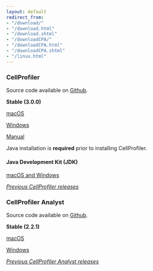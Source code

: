 ```yaml
---
layout: default
redirect_from:
- "/download/"
- "/download.html"
- "/download.shtml"
- "/downloadCPA/"
- "/downloadCPA.html"
- "/downloadCPA.shtml"
- "/linux.html"
---
```


### CellProfiler

Source code available on [Github](https://github.com/CellProfiler/CellProfiler).

__Stable (3.0.0)__

[macOS](https://s3.amazonaws.com/cellprofiler-releases/CellProfiler-3.0.0.dmg)

[Windows](https://dpvpof9ygr7ad.cloudfront.net/CellProfiler-3.0.0.exe)

[Manual](http://cellprofiler-manual.s3.amazonaws.com/CellProfiler-3.0.0/index.html)

Java installation is __required__ prior to installing CellProfiler.

#### Java Development Kit (JDK)

[macOS and Windows](http://www.oracle.com/technetwork/java/javase/downloads/jdk8-downloads-2133151.html)

[_Previous CellProfiler releases_](/previous_releases)

### CellProfiler Analyst

Source code available on [Github](https://github.com/CellProfiler/CellProfiler-Analyst).

__Stable (2.2.1)__

[macOS](http://d1zymp9ayga15t.cloudfront.net/CellProfiler-Analyst-stable.dmg)

[Windows](http://d1zymp9ayga15t.cloudfront.net/CellProfiler-Analyst-stable.exe)

[*Previous CellProfiler Analyst releases*](/previous_releases/CPA)
